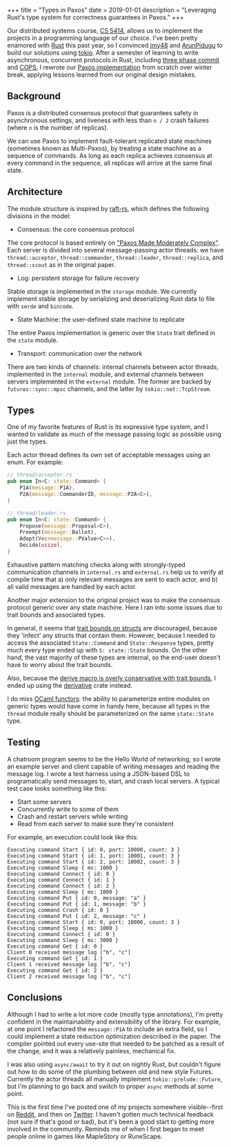 +++
title = "Types in Paxos"
date = 2019-01-01
description = "Leveraging Rust's type system for correctness guarantees in Paxos."
+++

Our distributed systems course, [CS 5414][1], allows us to implement the projects
in a programming language of our choice. I've been pretty enamored with [Rust][2] this
past year, so I convinced [jmy48][3] and [ArunPidugu][4] to build our solutions
using [tokio][5]. After a semester of learning to write asynchronous, concurrent
protocols in Rust, including [three phase commit][6] and [COPS][7], I rewrote our
[Paxos implementation][8] from scratch over winter break, applying lessons 
learned from our original design mistakes.

## Background

Paxos is a distributed consensus protocol that guarantees safety in asynchronous
settings, and liveness with less than `n / 2` crash failures (where `n` is the
number of replicas).

We can use Paxos to implement fault-tolerant replicated state machines (sometimes
known as Multi-Paxos), by treating a state machine as a sequence of commands.
As long as each replica achieves consensus at every command in the sequence,
all replicas will arrive at the same final state.

## Architecture

The module structure is inspired by [raft-rs][9], which defines the following
divisions in the model:

- Consensus: the core consensus protocol

The core protocol is based entirely on ["Paxos Made Moderately Complex"][10].
Each server is divided into several message-passing actor threads: we have
`thread::acceptor`, `thread::commander`, `thread::leader`, `thread::replica`,
and `thread::scout` as in the original paper.

- Log: persistent storage for failure recovery

Stable storage is implemented in the `storage` module. We currently
implement stable storage by serializing and deserializing Rust data
to file with `serde` and `bincode`.

- State Machine: the user-defined state machine to replicate

The entire Paxos implementation is generic over the `State` trait defined
in the `state` module.

- Transport: communication over the network

There are two kinds of channels: internal channels between actor threads,
implemented in the `internal` module, and external channels between servers
implemented in the `external` module. The former are backed by `futures::sync::mpsc`
channels, and the latter by `tokio::net::TcpStream`.

## Types

One of my favorite features of Rust is its expressive type system, and I wanted
to validate as much of the message passing logic as possible using just the types.

Each actor thread defines its own set of acceptable messages using an enum. For
example:

```rust
// thread/acceptor.rs
pub enum In<C: state::Command> {
    P1A(message::P1A),
    P2A(message::CommanderID, message::P2A<C>),
}
```

```rust
// thread/leader.rs
pub enum In<C: state::Command> {
    Propose(message::Proposal<C>),
    Preempt(message::Ballot),
    Adopt(Vec<message::PValue<C>>),
    Decide(usize),
}
```

Exhaustive pattern matching checks along with strongly-typed communication
channels in `internal.rs` and `external.rs` help us to verify at compile time
that a) only relevant messages are sent to each actor, and b) all valid 
messages are handled by each actor.

Another major extension to the original project was to make the consensus
protocol generic over any state machine. Here I ran into some issues due to
trait bounds and associated types.

In general, it seems that [trait bounds on structs][11] are discouraged,
because they 'infect' any structs that contain them. However, because
I needed to access the associated `State::Command` and `State::Response`
types, pretty much every type ended up with `S: state::State` bounds.
On the other hand, the vast majority of these types are internal, so the
end-user doesn't have to worry about the trait bounds.

Also, because the [derive macro is overly conservative with trait bounds][12],
I ended up using the [derivative][13] crate instead.

I do miss [OCaml functors][14]: the ability to parameterize entire modules
on generic types would have come in handy here, because all types in
the `thread` module really should be parameterized on the same `state::State`
type.

## Testing

A chatroom program seems to be the Hello World of networking, so I wrote an
example server and client capable of writing messages and reading the message log.
I wrote a test harness using a JSON-based DSL to programatically send messages
to, start, and crash local servers. A typical test case looks something like
this:

- Start some servers
- Concurrently write to some of them
- Crash and restart servers while writing
- Read from each server to make sure they're consistent

For example, an execution could look like this:

```
Executing command Start { id: 0, port: 10000, count: 3 }
Executing command Start { id: 1, port: 10001, count: 3 }
Executing command Start { id: 2, port: 10002, count: 3 }
Executing command Sleep { ms: 1000 }
Executing command Connect { id: 0 }
Executing command Connect { id: 1 }
Executing command Connect { id: 2 }
Executing command Sleep { ms: 1000 }
Executing command Put { id: 0, message: "a" }
Executing command Put { id: 1, message: "b" }
Executing command Crash { id: 0 }
Executing command Put { id: 2, message: "c" }
Executing command Start { id: 0, port: 10000, count: 3 }
Executing command Sleep { ms: 1000 }
Executing command Connect { id: 0 }
Executing command Sleep { ms: 3000 }
Executing command Get { id: 0 }
Client 0 received message log ["b", "c"]
Executing command Get { id: 1 }
Client 1 received message log ["b", "c"]
Executing command Get { id: 2 }
Client 2 received message log ["b", "c"]
```

## Conclusions

Although I had to write a lot more code (mostly type annotations), I'm
pretty confident in the maintainability and extensibility of the library.
For example, at one point I refactored the `message::P1A` to include
an extra field, so I could implement a state reduction optimization
described in the paper. The compiler pointed out every use-site that
needed to be patched as a result of the change, and it was a relatively
painless, mechanical fix.

I was also using `async/await` to try it out on nightly Rust, but couldn't
figure out how to do some of the plumbing between old and new style Futures.
Currently the actor threads all manually implement `tokio::prelude::Future`,
but I'm planning to go back and switch to proper `async` methods at some point. 

This is the first time I've posted one of my projects somewhere visible--first
on [Reddit][15], and then on [Twitter][16]. I haven't gotten much technical
feedback (not sure if that's good or bad), but it's been a good start to
getting more involved in the community. Reminds me of when I first
began to meet people online in games like MapleStory or RuneScape.

[1]: http://www.cs.cornell.edu/courses/cs5414/2018fa/
[2]: https://www.rust-lang.org/
[3]: https://github.com/jmy48
[4]: https://github.com/ArunPidugu
[5]: https://tokio.rs/
[6]: https://en.wikipedia.org/wiki/Three-phase_commit_protocol
[7]: https://www.cs.cmu.edu/~dga/papers/cops-sosp2011.pdf
[8]: https://github.com/nwtnni/paxos
[9]: https://github.com/pingcap/raft-rs
[10]: http://paxos.systems/index.html
[11]: https://github.com/rust-lang/rust-clippy/issues/1689 
[12]: https://github.com/rust-lang/rust/issues/26925
[13]: https://github.com/mcarton/rust-derivative 
[14]: https://v1.realworldocaml.org/v1/en/html/functors.html
[15]: https://www.reddit.com/r/rust/comments/aafiub/paxos_for_replicated_state_machines/ 
[16]: https://twitter.com/nwtnni/status/1079177485319843845
